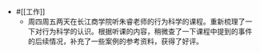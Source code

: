 - #[[工作]]
    - 周四周五两天在长江商学院听朱睿老师的行为科学的课程。重新梳理了一下对行为科学的认识。根据听课的内容，稍微查了一下课程中提到的事件的后续情况，补充了一些案例的参考资料，获得了好评。
